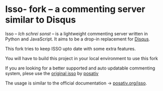 Isso- fork – a commenting server similar to Disqus
============================================

Isso – *Ich schrei sonst* – is a lightweight commenting server written in
Python and JavaScript. It aims to be a drop-in replacement for
[Disqus](http://disqus.com).

This fork tries to keep ISSO upto date with some extra features.

You will have to build this project in your local environment to use this fork

If you are looking for a better supported and auto updatable commenting system, plese use the [original isso](https://github.com/posativ/isso) by [posativ](https://github.com/posativ/)

The usage is similar to the official documentation -> [posativ.org/isso](http://posativ.org/isso/).
